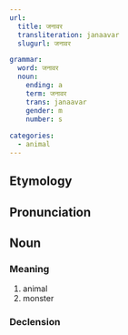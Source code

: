```yaml
---
url:
  title: जनावर
  transliteration: janaavar
  slugurl: जनावर

grammar: 
  word: जनावर
  noun:
    ending: a
    term: जनावर
    trans: janaavar
    gender: m
    number: s
    
categories: 
  - animal
---
```


## Etymology

## Pronunciation

## Noun
### Meaning
1. animal
2. monster

### Declension
<noun-decl :grammar="grammar"></noun-decl>